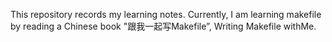 This repository records my learning notes. Currently, I am learning makefile by reading a Chinese book "跟我一起写Makefile”, Writing Makefile withMe.
